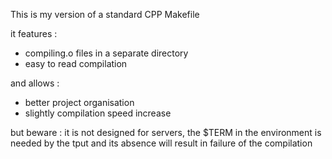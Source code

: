 This is my version of a standard CPP Makefile

it features :
- compiling.o files in a separate directory
- easy to read compilation

and allows :
- better project organisation
- slightly compilation speed increase

but beware :
it is not designed for servers, the $TERM in the environment is needed by the tput and its absence will result in failure of the compilation
